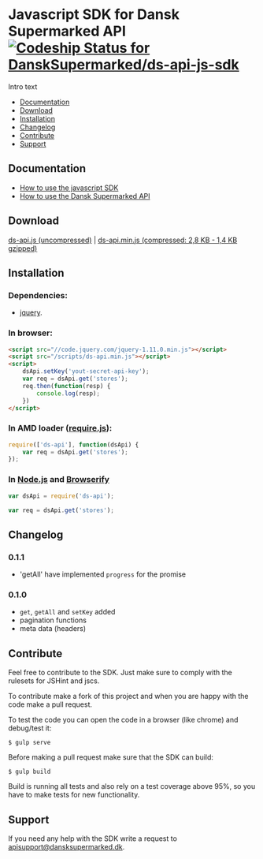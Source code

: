 # Javascript SDK for Dansk Supermarked API [ ![Codeship Status for DanskSupermarked/ds-api-js-sdk](https://codeship.com/projects/36ec9160-dac9-0132-128b-7e6cf4be967c/status?branch=master)](https://codeship.com/projects/79394)
Intro text
- [Documentation](#markdown-header-documentation)
- [Download](#markdown-header-download)
- [Installation](#markdown-header-installation)
- [Changelog](#markdown-header-changelog)
- [Contribute](#markdown-header-contribute)
- [Support](#markdown-header-support)

## Documentation
- [How to use the javascript SDK](https://bitbucket.org/DanskSupermarked/api-sdk-javascript/src/32966f033f4db832c034878231750e60749eea6b/docs/index.md?at=master)
- [How to use the Dansk Supermarked API](https://developer.dansksupermarked.dk/v1/overview/)

## Download
[ds-api.js (uncompressed)](raw/master/dist/ds-api.js) | [ds-api.min.js (compressed: 2,8 KB - 1,4 KB gzipped)](raw/master/dist/ds-api.min.js)

## Installation
### Dependencies:
- [jquery](http://jquery.com/).

### In browser:

```html
<script src="//code.jquery.com/jquery-1.11.0.min.js"></script>
<script src="/scripts/ds-api.min.js"></script>
<script>
    dsApi.setKey('yout-secret-api-key');
    var req = dsApi.get('stores');
    req.then(function(resp) {
        console.log(resp);
    })
</script>
```

### In AMD loader ([require.js](http://requirejs.org/)):

```js
require(['ds-api'], function(dsApi) {
    var req = dsApi.get('stores');
});
```

### In [Node.js](http://nodejs.org/) and [Browserify](http://browserify.org/)

```js
var dsApi = require('ds-api');

var req = dsApi.get('stores');
```

## Changelog
### 0.1.1
- 'getAll' have implemented `progress` for the promise

### 0.1.0
- `get`, `getAll` and `setKey` added
- pagination functions
- meta data (headers)

## Contribute
Feel free to contribute to the SDK. Just make sure to comply with the rulesets for JSHint and jscs.

To contribute make a fork of this project and when you are happy with the code make a pull request.

To test the code you can open the code in a browser (like chrome) and debug/test it:

```
$ gulp serve
```

Before making a pull request make sure that the SDK can build:

```
$ gulp build
```

Build is running all tests and also rely on a test coverage above 95%, so you have to make tests for new functionality.

## Support
If you need any help with the SDK write a request to [apisupport@dansksupermarked.dk](mailto:apisupport@dansksupermarked.dk).
